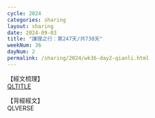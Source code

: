 ```yaml
---
cycle: 2024
categories: sharing
layout: sharing
date: 2024-09-03
title: "謙理之行：第247天/共730天"
weekNum: 36
dayNum: 2
permalink: /sharing/2024/wk36-day2-qianli.html
---
```

【經文梳理】  
[QLTITLE](QLLINK)

【背經經文】  
QLVERSE
